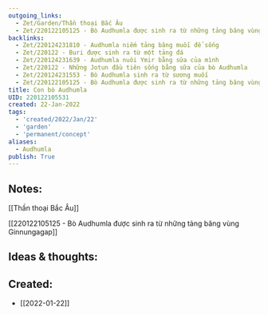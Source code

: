 ```yaml
---
outgoing_links:
  - Zet/Garden/Thần thoại Bắc Âu
  - Zet/220122105125 - Bò Audhumla được sinh ra từ những tảng băng vùng Ginnungagap
backlinks:
  - Zet/220124231810 - Audhumla niếm tảng băng muối để sống
  - Zet/220122 - Buri được sinh ra từ một tảng đá
  - Zet/220124231639 - Audhumla nuôi Ymir bằng sữa của mình
  - Zet/220122 - Những Jotun đầu tiên sống bằng sữa của bò Audhumla
  - Zet/220124231553 - Bò Audhumla sinh ra từ sương muối
  - Zet/220122105125 - Bò Audhumla được sinh ra từ những tảng băng vùng Ginnungagap
title: Con bò Audhumla
UID: 220122105531
created: 22-Jan-2022
tags:
  - 'created/2022/Jan/22'
  - 'garden'
  - 'permanent/concept'
aliases:
  - Audhumla
publish: True
---
```


## Notes:
[[Thần thoại Bắc Âu]]

[[220122105125 - Bò Audhumla được sinh ra từ những tảng băng vùng Ginnungagap]]

## Ideas & thoughts:



## Created:
- [[2022-01-22]]
